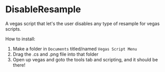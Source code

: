 # DisableResample
A vegas script that let's the user disables any type of resample for vegas scripts.

How to install: 
1. Make a folder in `Documents` titled/named `Vegas Script Menu`
2. Drag the .cs and .png file into that folder
3. Open up vegas and goto the tools tab and scripting, and it should be there!
